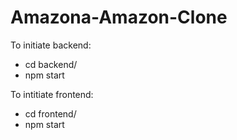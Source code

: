 # Amazona-Amazon-Clone

To initiate backend: 

* cd backend/
* npm start 

To intitiate frontend:

* cd frontend/
* npm start
